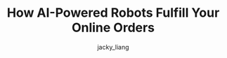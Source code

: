 ---
layout: redirect
title: "How AI-Powered Robots Fulfill Your Online Orders"
author: [jacky_liang]
categories: [editorials]
tags: [robotics]
excerpt: "AI-powered robots are slowly taking over tedious tasks in warehouses, and it's just the beginning."
image:
  feature: assets/img/editorials/2022-01-25-robot-picking/main.webp
  credit:
permalink: /editorials/robot-picking
redirect: https://lastweekin.ai/p/robot-picking
sidebartoc: true
highlight: false
---